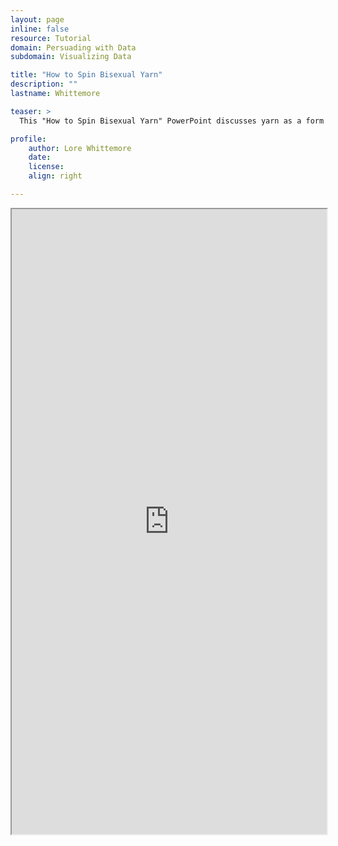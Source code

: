 ```yaml
---
layout: page
inline: false
resource: Tutorial
domain: Persuading with Data
subdomain: Visualizing Data

title: "How to Spin Bisexual Yarn"
description: ""
lastname: Whittemore

teaser: >
  This "How to Spin Bisexual Yarn" PowerPoint discusses yarn as a form of data analysis. 

profile:
    author: Lore Whittemore
    date: 
    license: 
    align: right

---
```


<iframe width="100%" height="1000" src="https://da4asandbox.github.io/curricularsite/assets/pdf/BisexualYarn.pdf" allowfullscreen>iFrame HERE</iframe>
